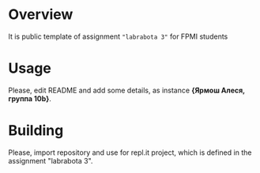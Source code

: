 # Overview

It is public template of assignment `"labrabota 3"` for FPMI students

# Usage

Please, edit README and add some details, as instance **{Ярмош Алеся, группа 10b}**.

# Building

Please, import repository and use for repl.it project, which is defined in the assignment "labrabota 3".
